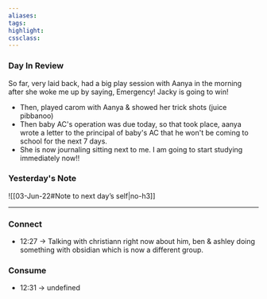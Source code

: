 ```yaml
---
aliases:  
tags:
highlight:  
cssclass:
---
```

### Day In Review
So far, very laid back, had a big play session with Aanya in the morning after she woke me up by saying, Emergency! Jacky is going to win!

- Then, played carom with Aanya & showed her trick shots (juice pibbanoo)
- Then baby AC's operation was due today, so that took place, aanya wrote a letter to the principal of baby's AC that he won't be coming to school for the next 7 days.
- She is now journaling sitting next to me.
I am going to start studying immediately now!!

### Yesterday's Note
 ![[03-Jun-22#Note to next day’s self|no-h3]]

--- 


### Connect
- 12:27 → Talking with christiann right now about him, ben & ashley doing something with obsidian which is now a different group.

### Consume
- 12:31 → undefined
